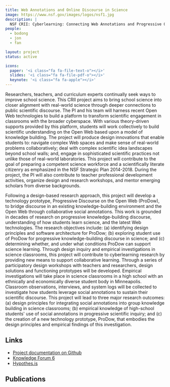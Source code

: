 ```yaml
---
title: Web Annotations and Online Discourse in Science
image: https://www.nsf.gov/images/logos/nsf1.jpg
description: |
  NSF CRII: Cyberlearning: Connecting Web Annotations and Progressive Online Discourse in Science Classrooms.
people:
  - bodong
  - jon
  - fan

layout: project
status: active

icons:
  paper: '<i class="fa fa-file-text-o"></i>'
  slides: '<i class="fa fa-file-pdf-o"></i>'
  keynote: '<i class="fa fa-apple"></i>'
---
```


Researchers, teachers, and curriculum experts continually seek ways to improve school science. This CRII project aims to bring school science into closer alignment with real-world science through deeper connections to public scientific discourse. The PI and his team will harness recent Open Web technologies to build a platform to transform scientific engagement in classrooms with the broader cyberspace. With various theory-driven supports provided by this platform, students will work collectively to build scientific understanding on the Open Web based upon a model of knowledge building. The project will produce design innovations that enable students to: navigate complex Web spaces and make sense of real-world problems collaboratively; deal with complex scientific idea landscapes beyond school walls; and, engage in sophisticated scientific practices not unlike those of real-world laboratories. This project will contribute to the goal of preparing a competent science workforce and a scientifically literate citizenry as emphasized in the NSF Strategic Plan 2014-2018. During the project, the PI will also contribute to teacher professional development activities, organize design and research workshops, and mentor emerging scholars from diverse backgrounds.

Following a design-based research approach, this project will develop a technology prototype, Progressive Discourse on the Open Web (ProDow), to bridge discourse in an existing knowledge-building environment and the Open Web through collaborative social annotations. This work is grounded in decades of research on progressive knowledge-building discourse, understanding of how students learn science, and the latest Web technologies. The research objectives include: (a) identifying design principles and software architecture for ProDow; (b) exploring student use of ProDow for progressive knowledge-building discourse in science; and (c) determining whether, and under what conditions ProDow can support science learning. Through design inquiry and empirical investigations in science classrooms, this project will contribute to cyberlearning research by providing new means to support collaborative learning. Through a series of participatory design workshops with teachers and researchers, design solutions and functioning prototypes will be developed. Empirical investigations will take place in science classrooms in a high school with an ethnically and economically diverse student body in Minneapolis. Classroom observations, interviews, and system logs will be collected to investigate how students leverage social annotations to sustain their scientific discourse. This project will lead to three major research outcomes: (a) design principles for integrating social annotations into group knowledge building in science classrooms; (b) empirical knowledge of high-school students' use of social annotations in progressive scientific inquiry; and (c) the creation of a new technology prototype, ProDow, that embodies the design principles and empirical findings of this investigation.


## Links

- [Project documentation on Github](https://github.com/cligr/discow-docs)
- [Knowledge Forum 6](https://kf6.ikit.org/login)
- [Hypothes.is](https://hypothes.is/)

## Publications

<!-- - **A Hardware-Friendly Bilateral Solver for Real-Time Virtual Reality Video**<br/>
  Amrita Mazumdar, Armin Alaghi, Jonathan T. Barron, David Gallup, Luis Ceze, Mark Oskin, Steven M. Seitz
<br/>
  To appear in High Performance Graphics 2017
- **VisualCloud Demonstration: A DBMS for Virtual Reality**<br/>
  Brandon Haynes, Artem Minyaylov, Magdalena Balazinska, Luis Ceze, Alvin Cheung<br/>
  SIGMOD 2017 Demo -->
